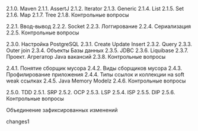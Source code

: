    2.1.0. Maven
   2.1.1. AssertJ
   2.1.2. Iterator
   2.1.3. Generic
   2.1.4. List
   2.1.5. Set
   2.1.6. Map
   2.1.7. Tree
   2.1.8. Контрольные вопросы

   2.2.1. Ввод-вывод
   2.2.2. Socket
   2.2.3. Логгирование
   2.2.4. Сериализация
   2.2.5. Контрольные вопросы

   2.3.0. Настройка PostgreSQL
   2.3.1. Create Update Insert
   2.3.2. Query
   2.3.3. Outer join
   2.3.4. Объекты Базы данных
   2.3.5. JDBC
   2.3.6. Liquibase
   2.3.7. Проект. Агрегатор Java вакансий
   2.3.8. Контрольные вопросы

   2.4.1. Понятие сборщик мусора
   2.4.2. Виды сборщиков мусора
   2.4.3. Профилирование приложения
   2.4.4. Типы ссылок и коллекции на soft weak ссылках
   2.4.5. Java Memory Modelz
   2.4.6. Контрольные вопросы
   
   2.5.0. TDD
   2.5.1. SRP
   2.5.2. OCP
   2.5.3. LSP
   2.5.4. ISP
   2.5.5. DIP
   2.5.6. Контрольные вопросы

Объединение зафиксированных изменений

changes1